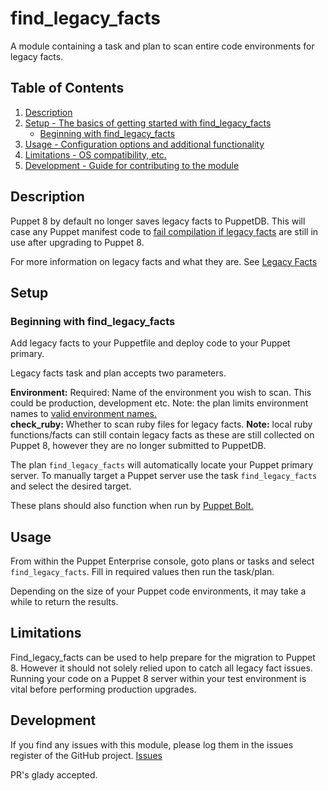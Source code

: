 # find_legacy_facts

A module containing a task and plan to scan entire code environments for legacy facts. 

## Table of Contents

1. [Description](#description)
1. [Setup - The basics of getting started with find_legacy_facts](#setup)
    * [Beginning with find_legacy_facts](#beginning-with-find_legacy_facts)
1. [Usage - Configuration options and additional functionality](#usage)
1. [Limitations - OS compatibility, etc.](#limitations)
1. [Development - Guide for contributing to the module](#development)

## Description

Puppet 8 by default no longer saves legacy facts to PuppetDB. This will case any Puppet manifest code to [fail compilation if legacy facts][4] are still in use after upgrading to Puppet 8.

For more information on legacy facts and what they are. See [Legacy Facts][1]

## Setup

### Beginning with find_legacy_facts

Add legacy facts to your Puppetfile and deploy code to your Puppet primary.

Legacy facts task and plan accepts two parameters. 

**Environment:** Required: Name of the environment you wish to scan. This could be production, development etc. Note: the plan limits environment names to [valid environment names.][2]\
**check_ruby:** Whether to scan ruby files for legacy facts. **Note:** local ruby functions/facts can still contain legacy facts as these are still collected on Puppet 8, however they are no longer submitted to PuppetDB. 

The plan `find_legacy_facts` will automatically locate your Puppet primary server. To manually target a Puppet server use the task `find_legacy_facts` and select the desired target. 

These plans should also function when run by [Puppet Bolt.][5]

## Usage

From within the Puppet Enterprise console, goto plans or tasks and select `find_legacy_facts`. Fill in required values then run the task/plan.

Depending on the size of your Puppet code environments, it may take a while to return the results.

## Limitations

Find_legacy_facts can be used to help prepare for the migration to Puppet 8. However it should not solely relied upon to catch all legacy fact issues. Running your code on a Puppet 8 server within your test environment is vital before performing production upgrades.

## Development

If you find any issues with this module, please log them in the issues register of the GitHub project. [Issues][3]

PR's glady accepted. 

[1]: https://www.puppet.com/docs/puppet/8/core_facts.html#legacy-facts
[2]: https://www.puppet.com/docs/puppet/latest/lang_reserved.html#lang_acceptable_char-environment-names
[3]: https://github.com/benjamin-robertson/find_legacy_facts/issues
[4]: https://www.puppet.com/docs/puppet/8/upgrading-from-puppet7-to-puppet8#upgrading-from-puppet7-to-puppet8-legacy-facts-deprecation
[5]: https://www.puppet.com/docs/bolt/latest/bolt.html